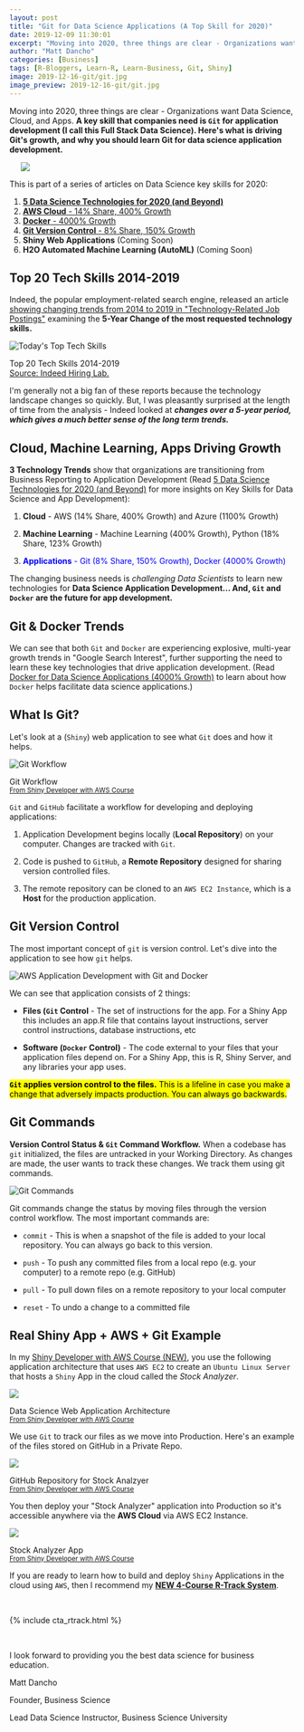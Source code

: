```yaml
---
layout: post
title: "Git for Data Science Applications (A Top Skill for 2020)"
date: 2019-12-09 11:30:01
excerpt: "Moving into 2020, three things are clear - Organizations want Data Science, Cloud, and Apps. A key skill that companies need is Git for application development (I call this Full Stack Data Science). Here's what is driving Git's growth, and why you should learn Git for data science application development."
author: "Matt Dancho"
categories: [Business]
tags: [R-Bloggers, Learn-R, Learn-Business, Git, Shiny]
image: 2019-12-16-git/git.jpg
image_preview: 2019-12-16-git/git.jpg
---
```


<p class="lead">Moving into 2020, three things are clear - Organizations want Data Science, Cloud, and Apps. <strong>A key skill that companies need is <code>Git</code> for application development (I call this Full Stack Data Science). Here's what is driving Git's growth, and why you should learn Git for data science application development.</strong></p>

<div class="pull-right hidden-xs" style="width:50%; margin-left:20px;">
  <img class="img-responsive" src="/assets/2019-12-16-git/git.jpg"> 
</div>

This is part of a series of articles on Data Science key skills for 2020:

1. [__5 Data Science Technologies for 2020 (and Beyond)__](https://www.business-science.io/business/2019/12/09/data-science-technologies.html)
2. [__AWS Cloud__ - 14% Share, 400% Growth](https://www.business-science.io/business/2019/11/13/data-science-with-aws.html)
3. [__Docker__ - 4000% Growth](https://www.business-science.io/business/2019/11/22/docker-for-data-science.html)
4. [__Git Version Control__ - 8% Share, 150% Growth](https://www.business-science.io/business/2019/12/09/git-for-apps.html)
5. __Shiny Web Applications__ (Coming Soon)
6. __H2O Automated Machine Learning (AutoML)__ (Coming Soon)

## Top 20 Tech Skills 2014-2019

Indeed, the popular employment-related search engine, released an article [showing changing trends from 2014 to 2019 in "Technology-Related Job Postings"](https://www.hiringlab.org/2019/11/19/todays-top-tech-skills/) examining the __5-Year Change of the most requested technology skills.__

![Today's Top Tech Skills](/assets/2019-12-09-data-science-technologies/indeed_tech_trends.jpg)

<p class="date text-center">
Top 20 Tech Skills 2014-2019 <br>
<a href="https://www.hiringlab.org/2019/11/19/todays-top-tech-skills/" target="_blank">Source: Indeed Hiring Lab.</a>
</p>

I'm generally not a big fan of these reports because the technology landscape changes so quickly. But, I was pleasantly surprised at the length of time from the analysis - Indeed looked at ___changes over a 5-year period, which gives a much better sense of the long term trends.___ 

## Cloud, Machine Learning, Apps Driving Growth

__3 Technology Trends__ show that organizations are transitioning from Business Reporting to Application Development (Read [5 Data Science Technologies for 2020 (and Beyond)](https://www.business-science.io/business/2019/12/09/data-science-technologies.html) for more insights on Key Skills for Data Science and App Development):

1. __Cloud__ - AWS (14% Share, 400% Growth) and Azure (1100% Growth)

2. __Machine Learning__ - Machine Learning (400% Growth), Python (18% Share, 123% Growth)

3. <span style="color:blue;">__Applications__ - Git (8% Share, 150% Growth), Docker (4000% Growth)</span>

The changing business needs is _challenging Data Scientists_ to learn new technologies for __Data Science Application Development... And, `Git` and `Docker` are the future for app development.__ 

## Git & Docker Trends

We can see that both `Git` and `Docker` are experiencing explosive, multi-year growth trends in "Google Search Interest", further supporting the need to learn these key technologies that drive application development. (Read [Docker for Data Science Applications (4000% Growth)](https://www.business-science.io/business/2019/11/22/docker-for-data-science.html) to learn about how `Docker` helps facilitate data science applications.)

<script type="text/javascript" src="https://ssl.gstatic.com/trends_nrtr/2051_RC11/embed_loader.js"></script> <script type="text/javascript"> trends.embed.renderExploreWidget("TIMESERIES", {"comparisonItem":[{"keyword":"/m/05vqwg","geo":"US","time":"2004-01-01 2019-12-16"},{"keyword":"/m/0wkcjgj","geo":"US","time":"2004-01-01 2019-12-16"}],"category":0,"property":""}, {"exploreQuery":"date=all&geo=US&q=%2Fm%2F05vqwg,%2Fm%2F0wkcjgj","guestPath":"https://trends.google.com:443/trends/embed/"}); </script>


## What Is Git?

Let's look at a (`Shiny`) web application to see what `Git` does and how it helps.

![Git Workflow](/assets/2019-12-16-git/git_workflow.jpg)

<p class="text-center date">Git Workflow
<br><a href="https://university.business-science.io/p/expert-shiny-developer-with-aws-course-ds4b-202a-r/"><small>From Shiny Developer with AWS Course</small></a></p>

`Git` and `GitHub` facilitate a workflow for developing and deploying applications:

1. Application Development begins locally (__Local Repository__) on your computer. Changes are tracked with `Git`.

2. Code is pushed to `GitHub`, a __Remote Repository__ designed for sharing version controlled files.

3. The remote repository can be cloned to an `AWS EC2 Instance`, which is a __Host__ for the production application. 

## Git Version Control

The most important concept of `git` is version control. Let's dive into the application to see how `git` helps. 

![AWS Application Development with Git and Docker](/assets/2019-12-16-git/application_development.jpg)

We can see that application consists of 2 things:

- __Files (`Git` Control__ - The set of instructions for the app. For a Shiny App this includes an app.R file that contains layout instructions, server control instructions, database instructions, etc

- __Software (`Docker` Control)__ - The code external to your files that your application files depend on. For a Shiny App, this is R, Shiny Server, and any libraries your app uses.


<mark><strong><code>Git</code> applies version control to the files.</strong> This is a lifeline in case you make a change that adversely impacts production. You can always go backwards.</mark>


## Git Commands

__Version Control Status & `Git` Command Workflow.__ When a codebase has `git` initialized, the files are untracked in your Working Directory. As changes are made, the user wants to track these changes. We track them using git commands. 

![Git Commands](/assets/2019-12-16-git/git_commands.png)



Git commands change the status by moving files through the version control workflow. The most important commands are:

- `commit` - This is when a snapshot of the file is added to your local repository. You can always go back to this version.

- `push` - To push any committed files from a local repo (e.g. your computer) to a remote repo (e.g. GitHub)

- `pull` - To pull down files on a remote repository to your local computer

- `reset` - To undo a change to a committed file



## Real Shiny App + AWS + Git Example

In my [Shiny Developer with AWS Course (NEW)](https://university.business-science.io/p/expert-shiny-developer-with-aws-course-ds4b-202a-r/), you use the following application architecture that uses `AWS EC2` to create an `Ubuntu Linux Server` that hosts a `Shiny` App in the cloud called the _Stock Analyzer_.  

<img src="/assets/2019-12-09-data-science-technologies/shiny_application_architecture.jpg" class="img-responsive">
<p class="text-center date">Data Science Web Application Architecture
<br><a href="https://university.business-science.io/p/expert-shiny-developer-with-aws-course-ds4b-202a-r/"><small>From Shiny Developer with AWS Course</small></a></p>

We use `Git` to track our files as we move into Production. Here's an example of the files stored on GitHub in a Private Repo. 

<img src="/assets/2019-12-16-git/stock_analyzer_github.jpg" class="img-responsive">
<p class="text-center date">GitHub Repository for Stock Analzyer
<br><a href="https://university.business-science.io/p/expert-shiny-developer-with-aws-course-ds4b-202a-r/"><small>From Shiny Developer with AWS Course</small></a></p>

You then deploy your "Stock Analyzer" application into Production so it's accessible anywhere via the __AWS Cloud__ via AWS EC2 Instance. 

<img src="/assets/2019-12-09-data-science-technologies/stock_analyzer_app.jpg" class="img-responsive">
<p class="text-center date">Stock Analyzer App
<br><a href="https://university.business-science.io/p/expert-shiny-developer-with-aws-course-ds4b-202a-r/"><small>From Shiny Developer with AWS Course</small></a></p>



If you are ready to learn how to build and deploy `Shiny` Applications in the cloud using `AWS`, then I recommend my [__NEW 4-Course R-Track System__](https://university.business-science.io/p/4-course-bundle-machine-learning-and-web-applications-r-track-101-102-201-202a/?coupon_code=DS4B15).

<br>

{% include cta_rtrack.html %}

<br>

I look forward to providing you the best data science for business education. 

Matt Dancho

Founder, Business Science

Lead Data Science Instructor, Business Science University